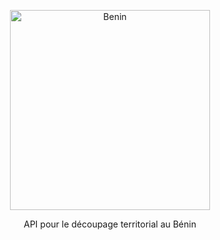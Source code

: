 <p align="center">
  <a href="#" target="blank"><img src="https://lesplusbeauxdrapeauxdumonde.files.wordpress.com/2016/10/flag-1040531_1280.png?w=600&h=400" width="320" alt="Benin" /></a>
</p>

  <p align="center">API pour le découpage territorial au Bénin</p>
